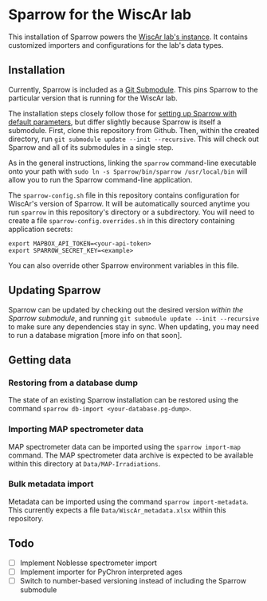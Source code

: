 # Sparrow for the WiscAr lab

This installation of Sparrow powers the [WiscAr lab's instance](https://sparrow-data.org/labs/wiscar).
It contains customized importers and configurations for the lab's data types.

## Installation

Currently, Sparrow is included as a [Git Submodule](https://git-scm.com/book/en/v2/Git-Tools-Submodules).
This pins Sparrow to the particular version that is running for the WiscAr lab.

The installation steps closely follow those
for [setting up Sparrow with default parameters](https://sparrow-data.org/installation/),
but differ slightly because Sparrow is itself a submodule.
First, clone this repository from Github. Then, within the created
directory, run `git submodule update --init --recursive`. This will
check out Sparrow and all of its submodules in a single step.

As in the general instructions, linking the `sparrow` command-line executable
onto your path with `sudo ln -s Sparrow/bin/sparrow /usr/local/bin` will allow
you to run the Sparrow command-line application.

The `sparrow-config.sh` file in this repository contains configuration for WiscAr's
version of Sparrow. It will be automatically sourced anytime you run `sparrow`
in this repository's directory or a subdirectory.
You will need to create a file `sparrow-config.overrides.sh` in this directory
containing application secrets:
```
export MAPBOX_API_TOKEN=<your-api-token>
export SPARROW_SECRET_KEY=<example>
```
You can also override other Sparrow environment variables in this file.

## Updating Sparrow

Sparrow can be updated by checking out the desired version *within the Sparrow
submodule*, and running `git submodule update --init --recursive` to make sure
any dependencies stay in sync. When updating, you may need to run a
database migration [more info on that soon].

## Getting data

### Restoring from a database dump

The state of an existing Sparrow installation can be restored using the command
`sparrow db-import <your-database.pg-dump>`.

### Importing MAP spectrometer data

MAP spectrometer data can be imported using the `sparrow import-map` command.
The MAP spectrometer data archive is expected to be available within this directory
at `Data/MAP-Irradiations`.

### Bulk metadata import

Metadata can be imported using the command `sparrow import-metadata`.
This currently expects a file `Data/WiscAr_metadata.xlsx` within this repository.

## Todo

- [ ] Implement Noblesse spectrometer import
- [ ] Implement importer for PyChron interpreted ages
- [ ] Switch to number-based versioning instead of including the Sparrow submodule

